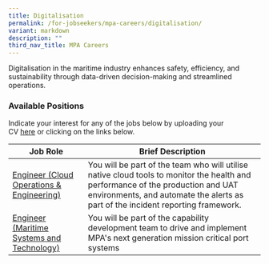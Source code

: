 ```yaml
---
title: Digitalisation
permalink: /for-jobseekers/mpa-careers/digitalisation/
variant: markdown
description: ""
third_nav_title: MPA Careers
---
```

Digitalisation in the maritime industry enhances safety, efficiency, and sustainability through data-driven decision-making and streamlined operations. 

### Available Positions 
Indicate your interest for any of the jobs below by uploading your CV [here](https://go.gov.sg/mpa-job-application) or clicking on the links below.

|Job Role | Brief Description | 
| -------- | -------- | 
| [Engineer (Cloud Operations & Engineering)](sggovterp.wd102.myworkdayjobs.com/PublicServiceCareers/job/Singapore/Engineer---Snr-Engineer--Applications-Development---Cloud---2-year-contract-_JR-10000019373) | You will be part of the team who will utilise native cloud tools to monitor the health and performance of the production and UAT environments, and automate the alerts as part of the incident reporting framework. | 
| [Engineer (Maritime Systems and Technology)](https://sggovterp.wd102.myworkdayjobs.com/PublicServiceCareers/job/Singapore/Engineer--Port-Systems-Capability-Development---2-year-contract-_JR-10000021987) | You will be part of the capability development team to drive and implement MPA's next generation mission critical port systems |